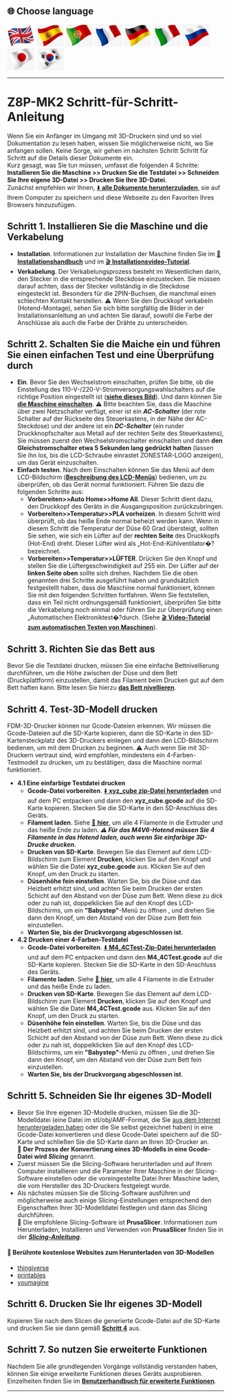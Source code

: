 ## <a id="choose-language">:globe_with_meridians: Choose language </a>
[![](./lanpic/EN.png)](https://github.com/ZONESTAR3D/Z8P/blob/main/Z8P-MK2/step_by_step.md)
[![](./lanpic/ES.png)](https://github.com/ZONESTAR3D/Z8P/blob/main/Z8P-MK2/step_by_step-es.md)
[![](./lanpic/PT.png)](https://github.com/ZONESTAR3D/Z8P/blob/main/Z8P-MK2/step_by_step-pt.md)
[![](./lanpic/FR.png)](https://github.com/ZONESTAR3D/Z8P/blob/main/Z8P-MK2/step_by_step-fr.md)
[![](./lanpic/DE.png)](https://github.com/ZONESTAR3D/Z8P/blob/main/Z8P-MK2/step_by_step-de.md)
[![](./lanpic/IT.png)](https://github.com/ZONESTAR3D/Z8P/blob/main/Z8P-MK2/step_by_step-it.md)
[![](./lanpic/RU.png)](https://github.com/ZONESTAR3D/Z8P/blob/main/Z8P-MK2/step_by_step-ru.md)
[![](./lanpic/JP.png)](https://github.com/ZONESTAR3D/Z8P/blob/main/Z8P-MK2/step_by_step-jp.md)
[![](./lanpic/KR.png)](https://github.com/ZONESTAR3D/Z8P/blob/main/Z8P-MK2/step_by_step-kr.md)
<!-- [![](./lanpic/SA.png)](https://github.com/ZONESTAR3D/Z8P/blob/main/Z8P-MK2/step_by_step-ar.md) -->

-----
# Z8P-MK2 Schritt-für-Schritt-Anleitung
Wenn Sie ein Anfänger im Umgang mit 3D-Druckern sind und so viel Dokumentation zu lesen haben, wissen Sie möglicherweise nicht, wo Sie anfangen sollen. Keine Sorge, wir gehen im nächsten Schritt Schritt für Schritt auf die Details dieser Dokumente ein.     
Kurz gesagt, was Sie tun müssen, umfasst die folgenden 4 Schritte: **Installieren Sie die Maschine >> Drucken Sie die Testdatei >> Schneiden Sie Ihre eigene 3D-Datei >> Drucken Sie Ihre 3D-Datei**.     
Zunächst empfehlen wir Ihnen, [:arrow_down: **alle Dokumente herunterzuladen**][USER_GUIDE], sie auf Ihrem Computer zu speichern und diese Webseite zu den Favoriten Ihres Browsers hinzuzufügen.
## Schritt 1. Installieren Sie die Maschine und die Verkabelung
- **Installation**. Informationen zur Installation der Maschine finden Sie im [:book: **Installationshandbuch**][INSTALLATION_GUIDE] und im [ :clapper: **Installationsvideo-Tutorial**][INSTALL_VIDEO].
- **Verkabelung**. Der Verkabelungsprozess besteht im Wesentlichen darin, den Stecker in die entsprechende Steckdose einzustecken. Sie müssen darauf achten, dass der Stecker vollständig in die Steckdose eingesteckt ist. Besonders für die 2PIN-Buchsen, die manchmal einen schlechten Kontakt herstellen. :warning: Wenn Sie den Druckkopf verkabeln (Hotend-Montage), sehen Sie sich bitte sorgfältig die Bilder in der Installationsanleitung an und achten Sie darauf, sowohl die Farbe der Anschlüsse als auch die Farbe der Drähte zu unterscheiden.
## Schritt 2. Schalten Sie die Maiche ein und führen Sie einen einfachen Test und eine Überprüfung durch
- **Ein**. Bevor Sie den Wechselstrom einschalten, prüfen Sie bitte, ob die Einstellung des 110-V-/220-V-Stromversorgungswahlschalters auf die richtige Position eingestellt ist ([**siehe dieses Bild**][IMG_ACSWITCH]). Und dann können Sie [**die Maschine einschalten**][POWER_ON]. :warning: Bitte beachten Sie, dass die Maschine über zwei Netzschalter verfügt, einer ist ein ***AC-Schalter*** (der rote Schalter auf der Rückseite des Steuerkastens, in der Nähe der AC-Steckdose) und der andere ist ein ***DC-Schalter*** (ein runder Druckknopfschalter aus Metall auf der rechten Seite des Steuerkastens), Sie müssen zuerst den Wechselstromschalter einschalten und dann **den Gleichstromschalter etwa 5 Sekunden lang gedrückt halten** (lassen Sie ihn los, bis die LCD-Schraube einrastet ZONESTAR-LOGO anzeigen), um das Gerät einzuschalten.
- **Einfach testen**. Nach dem Einschalten können Sie das Menü auf dem LCD-Bildschirm ([**Beschreibung des LCD-Menüs**][LCD_MENU]) bedienen, um zu überprüfen, ob das Gerät normal funktioniert. Führen Sie dazu die folgenden Schritte aus:
   - **Vorbereiten>>Auto Home>>Home All**. Dieser Schritt dient dazu, den Druckkopf des Geräts in die Ausgangsposition zurückzubringen.
   - **Vorbereiten>>Temperatur>>PLA vorheizen**. In diesem Schritt wird überprüft, ob das heiße Ende normal beheizt werden kann. Wenn in diesem Schritt die Temperatur der Düse 60 Grad übersteigt, sollten Sie sehen, wie sich ein Lüfter auf der **rechten Seite** des Druckkopfs (Hot-End) dreht. Dieser Lüfter wird als „Hot-End-Kühlventilator�?bezeichnet.
   - **Vorbereiten>>Temperatur>>LÜFTER**. Drücken Sie den Knopf und stellen Sie die Lüftergeschwindigkeit auf 255 ein. Der Lüfter auf der **linken Seite oben** sollte sich drehen.
     Nachdem Sie die oben genannten drei Schritte ausgeführt haben und grundsätzlich festgestellt haben, dass die Maschine normal funktioniert, können Sie mit den folgenden Schritten fortfahren. Wenn Sie feststellen, dass ein Teil nicht ordnungsgemäß funktioniert, überprüfen Sie bitte die Verkabelung noch einmal oder führen Sie zur Überprüfung einen „Automatischen Elektroniktest�?durch. (Siehe [ :clapper: **Video-Tutorial zum automatischen Testen von Maschinen**][AUTOTEST_VIDEO]).
## Schritt 3. Richten Sie das Bett aus
Bevor Sie die Testdatei drucken, müssen Sie eine einfache Bettnivellierung durchführen, um die Höhe zwischen der Düse und dem Bett (Druckplattform) einzustellen, damit das Filament beim Drucken gut auf dem Bett haften kann. Bitte lesen Sie hierzu [**das Bett nivellieren**][LEVEL_BED].
## <a id="step4">Schritt 4. Test-3D-Modell drucken</a>
FDM-3D-Drucker können nur Gcode-Dateien erkennen. Wir müssen die Gcode-Dateien auf die SD-Karte kopieren, dann die SD-Karte in den SD-Kartensteckplatz des 3D-Druckers einlegen und dann den LCD-Bildschirm bedienen, um mit dem Drucken zu beginnen.
:warning: Auch wenn Sie mit 3D-Druckern vertraut sind, wird empfohlen, mindestens ein 4-Farben-Testmodell zu drucken, um zu bestätigen, dass die Maschine normal funktioniert.
- **4.1 Eine einfarbige Testdatei drucken**
   - **Gcode-Datei vorbereiten**. [:arrow_down: **xyz_cube zip-Datei herunterladen**][XYZ_CUBE] und auf dem PC entpacken und dann den **xyz_cube.gcode** auf die SD-Karte kopieren. Stecken Sie die SD-Karte in den SD-Anschluss des Geräts.
   - **Filament laden**. Siehe [:book: **hier**][LOAD_FILAMENT], um alle 4 Filamente in die Extruder und das heiße Ende zu laden.
     ***:warning: Für das M4V6-Hotend müssen Sie 4 Filamente in das Hotend laden, auch wenn Sie einfarbige 3D-Drucke drucken.***
   - **Drucken von SD-Karte**. Bewegen Sie das Element auf dem LCD-Bildschirm zum Element **Drucken**, klicken Sie auf den Knopf und wählen Sie die Datei **xyz_cube.gcode** aus. Klicken Sie auf den Knopf, um den Druck zu starten.
   - **Düsenhöhe fein einstellen**. Warten Sie, bis die Düse und das Heizbett erhitzt sind, und achten Sie beim Drucken der ersten Schicht auf den Abstand von der Düse zum Bett. Wenn diese zu dick oder zu nah ist, doppelklicken Sie auf den Knopf des LCD-Bildschirms, um ein **"Babystep"**-Menü zu öffnen , und drehen Sie dann den Knopf, um den Abstand von der Düse zum Bett fein einzustellen.
   - **Warten Sie, bis der Druckvorgang abgeschlossen ist**.
- **4.2 Drucken einer 4-Farben-Testdatei**
   - **Gcode-Datei vorbereiten**. [:arrow_down: **M4_4CTest-Zip-Datei herunterladen**][M4_4CTEST] und auf dem PC entpacken und dann den **M4_4CTest.gcode** auf die SD-Karte kopieren. Stecken Sie die SD-Karte in den SD-Anschluss des Geräts.
   - **Filamente laden**. Siehe [:book: **hier**][LOAD_FILAMENT], um alle 4 Filamente in die Extruder und das heiße Ende zu laden.
   - **Drucken von SD-Karte**. Bewegen Sie das Element auf dem LCD-Bildschirm zum Element **Drucken**, klicken Sie auf den Knopf und wählen Sie die Datei **M4_4CTest.gcode** aus. Klicken Sie auf den Knopf, um den Druck zu starten.
   - **Düsenhöhe fein einstellen**. Warten Sie, bis die Düse und das Heizbett erhitzt sind, und achten Sie beim Drucken der ersten Schicht auf den Abstand von der Düse zum Bett. Wenn diese zu dick oder zu nah ist, doppelklicken Sie auf den Knopf des LCD-Bildschirms, um ein **"Babystep"**-Menü zu öffnen , und drehen Sie dann den Knopf, um den Abstand von der Düse zum Bett fein einzustellen.
   - **Warten Sie, bis der Druckvorgang abgeschlossen ist**.
## Schritt 5. Schneiden Sie Ihr eigenes 3D-Modell
- Bevor Sie Ihre eigenen 3D-Modelle drucken, müssen Sie die 3D-Modelldatei (eine Datei im stl/obj/AMF-Format, die Sie [aus dem Internet heruntergeladen haben](#download) oder die Sie selbst gezeichnet haben) in eine Gcode-Datei konvertieren und diese Gcode-Datei speichern auf die SD-Karte und schließen Sie die SD-Karte dann an Ihren 3D-Drucker an.     
   :pushpin: **Der Prozess der Konvertierung eines 3D-Modells in eine Gcode-Datei wird *Slicing*** genannt.
- Zuerst müssen Sie die Slicing-Software herunterladen und auf Ihrem Computer installieren und die Parameter Ihrer Maschine in der Slicing-Software einstellen oder die voreingestellte Datei Ihrer Maschine laden, die vom Hersteller des 3D-Druckers festgelegt wurde.
- Als nächstes müssen Sie die Slicing-Software ausführen und möglicherweise auch einige Slicing-Einstellungen entsprechend den Eigenschaften Ihrer 3D-Modelldatei festlegen und dann das Slicing durchführen.     
   :pushpin: Die empfohlene Slicing-Software ist **PrusaSlicer**. Informationen zum Herunterladen, Installieren und Verwenden von **PrusaSlicer** finden Sie in der [***Slicing-Anleitung***][SLICING_GUIDE].
#### <a id="download"> :page_with_curl: Berühmte kostenlose Websites zum Herunterladen von 3D-Modellen </a>
  - [thingiverse](https://www.thingiverse.com/)  
  - [printables](https://www.printables.com/)  
  - [youmagine](https://www.youmagine.com/)   
## Schritt 6. Drucken Sie Ihr eigenes 3D-Modell
Kopieren Sie nach dem Slicen die generierte Gcode-Datei auf die SD-Karte und drucken Sie sie dann gemäß [**Schritt 4**](#step4) aus.
## Schritt 7. So nutzen Sie erweiterte Funktionen
Nachdem Sie alle grundlegenden Vorgänge vollständig verstanden haben, können Sie einige erweiterte Funktionen dieses Geräts ausprobieren.
Einzelheiten finden Sie im [**Benutzerhandbuch für erweiterte Funktionen**][ADVANCE_FEATURES].

-----
[USER_GUIDE]: https://downgit.github.io/#/home?url=https://github.com/ZONESTAR3D/Z8P/tree/main/Z8P-MK2
[INSTALLATION_GUIDE]: https://github.com/ZONESTAR3D/Z8P/tree/main/Z8P-MK2/1-Installation_Guide/readme.md
[INSTALL_VIDEO]: https://youtu.be/-oieO7U0LCc
[IMG_ACSWITCH]: https://github.com/ZONESTAR3D/Z8P/blob/main/Z8P-MK2/1-Installation_Guide/pic/selectAC.png
[POWER_ON]: https://github.com/ZONESTAR3D/Z8P/tree/main/Z8P-MK2/2-Operation_Guide#power-on
[LCD_MENU]: https://github.com/ZONESTAR3D/Z8P/tree/main/Z8P-MK2/2-Operation_Guide/DWIN_LCD_screen_Menu_Description
[LEVEL_BED]: https://github.com/ZONESTAR3D/Z8P/tree/main/Z8P-MK2/2-Operation_Guide#level-the-bed
[XYZ_CUBE]: https://github.com/ZONESTAR3D/Z8P/tree/main/Z8P-MK2/3-TestGcode/xyz_cube.zip
[LOAD_FILAMENT]: https://github.com/ZONESTAR3D/Z8P/tree/main/Z8P-MK2/2-Operation_Guide#load-filaments
[M4_4CTEST]: https://github.com/ZONESTAR3D/Z8P/tree/main/Z8P-MK2/3-TestGcode/M4_4CTest.zip
[SLICING_GUIDE]: https://github.com/ZONESTAR3D/Z8P/tree/main/Z8P-MK2/4-SlicingGuide/readme.md
[AUTOTEST_VIDEO]: https://youtu.be/iSsuy2ePWw8
[ADVANCE_FEATURES]: https://github.com/ZONESTAR3D/Z8P/tree/main/Z8P-MK2/2-Operation_Guide#advance-features